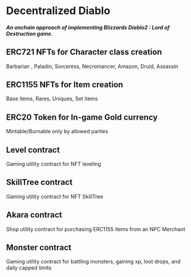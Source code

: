 # Decentralized Diablo

##### An onchain approach of implementing Blizzards Diablo2 : Lord of Destruction game.

## ERC721 NFTs for Character class creation

Barbarian , Paladin, Sorceress, Necromancer, Amazon, Druid, Assassin

## ERC1155 NFTs for Item creation

Base items, Rares, Uniques, Set items

## ERC20 Token for In-game Gold currency

Mintable/Burnable only by allowed parties

## Level contract

Gaming utility contract for NFT leveling

## SkillTree contract

Gaming utility contract for NFT SkillTree

## Akara contract

Shop utility contract for purchasing ERC1155 items from an NPC Merchant

## Monster contract

Gaming utility contract for battling monsters, gaining xp, loot drops, and daily capped limits
